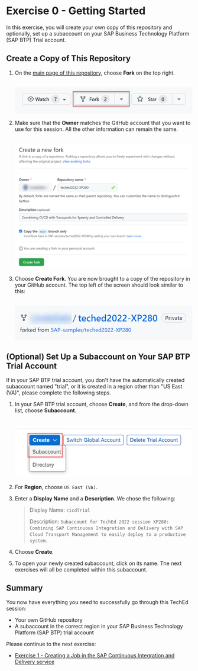 # Exercise 0 - Getting Started

In this exercise, you will create your own copy of this repository and optionally, set up a subaccount on your
SAP Business Technology Platform (SAP BTP) Trial account.

## Create a Copy of This Repository

1. On the [main page of this repository](https://github.com/SAP-samples/teched2022-XP280), choose **Fork** on the top right.

   <br>![](/exercises/ex0/images/fork_button.png)

1. Make sure that the **Owner** matches the GitHub account that you want to use for this session. All the other information can remain the same.

   <br>![](/exercises/ex0/images/fork_details.png)

1. Choose **Create Fork**. You are now brought to a copy of the repository in your GitHub
   account. The top left of the screen should look similar to this:

   <br>![](/exercises/ex0/images/fork_name.png)

## (Optional) Set Up a Subaccount on Your SAP BTP Trial Account

If in your SAP BTP trial account, you don't have the automatically created subaccount named "trial",
or it is created in a region other than "US East (VA)", please complete the following steps.

1. In your SAP BTP trial account, choose **Create**, and from the drop-down list, choose **Subaccount**.

   <br>![](/exercises/ex0/images/subaccount_button.png)

1. For **Region**, choose `US East (VA)`.

1. Enter a **Display Name** and a **Description**. We chose the following:
   > Display Name: `cicdTrial`
   >
   > Description: `Subaccount for TechEd 2022 session XP280: Combining SAP Continuous Integration and Delivery with SAP Cloud Transport Management to easily deploy to a productive system.`

1. Choose **Create**.

1. To open your newly created subaccount, click on its name. The next exercises will all be completed within this
   subaccount.

## Summary

You now have everything you need to successfully go through this TechEd session:

- Your own GitHub repository
- A subaccount in the correct region in your SAP Business Technology Platform (SAP BTP) trial
  account

Please continue to the next exercise:

- [Exercise 1 - Creating a Job in the SAP Continuous Integration and Delivery service](../ex1/README.md)
